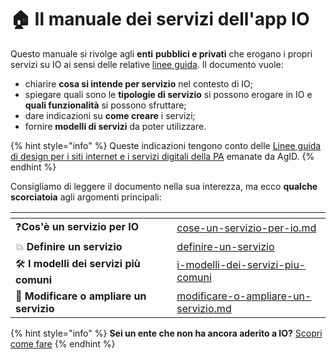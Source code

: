 # 🏠 Il manuale dei servizi dell'app IO

Questo manuale si rivolge agli **enti** **pubblici e privati** che erogano i propri servizi su IO ai sensi delle relative [linee guida](https://trasparenza.agid.gov.it/moduli/downloadFile.php?file=oggetto\_allegati/213121604430O\_\_OLG+Punto+accesso+telematico+servizi+PA\_3.11.2021.pdf). Il documento vuole:

* chiarire **cosa si intende per servizio** nel contesto di IO;
* spiegare quali sono le **tipologie di servizio** si possono erogare in IO e **quali funzionalità** si possono sfruttare;
* dare indicazioni su **come creare** i servizi;
* fornire **modelli di servizi** da poter utilizzare.

{% hint style="info" %}
Queste indicazioni tengono conto delle [Linee guida di design per i siti internet e i servizi digitali della PA](https://trasparenza.agid.gov.it/moduli/downloadFile.php?file=oggetto\_allegati/222071220030O\_\_OLinee+guida+design+siti+internet+e+servizi+digitali+pa.pdf) emanate da AgID.&#x20;
{% endhint %}

Consigliamo di leggere il documento nella sua interezza, ma ecco **qualche scorciatoia** agli argomenti principali:

<table data-card-size="large" data-view="cards"><thead><tr><th></th><th data-hidden></th><th data-hidden></th><th data-hidden data-card-target data-type="content-ref"></th></tr></thead><tbody><tr><td>❓<strong>Cos'è un servizio per IO</strong></td><td></td><td></td><td><a href="cose-un-servizio-per-io.md">cose-un-servizio-per-io.md</a></td></tr><tr><td>💥 <strong>Definire un servizio</strong></td><td></td><td></td><td><a href="come-si-crea-un-servizio/definire-un-servizio/">definire-un-servizio</a></td></tr><tr><td>🛠 <strong>I modelli dei servizi più comuni</strong></td><td></td><td></td><td><a href="modelli/i-modelli-dei-servizi-piu-comuni/">i-modelli-dei-servizi-piu-comuni</a></td></tr><tr><td>🔄 <strong>Modificare o ampliare un servizio</strong></td><td></td><td></td><td><a href="comunicare-un-servizio/modificare-o-ampliare-un-servizio.md">modificare-o-ampliare-un-servizio.md</a></td></tr></tbody></table>

{% hint style="info" %}
**Sei un ente che non ha ancora aderito a IO?** [Scopri come fare](https://docs.pagopa.it/io-guida-tecnica/)
{% endhint %}
